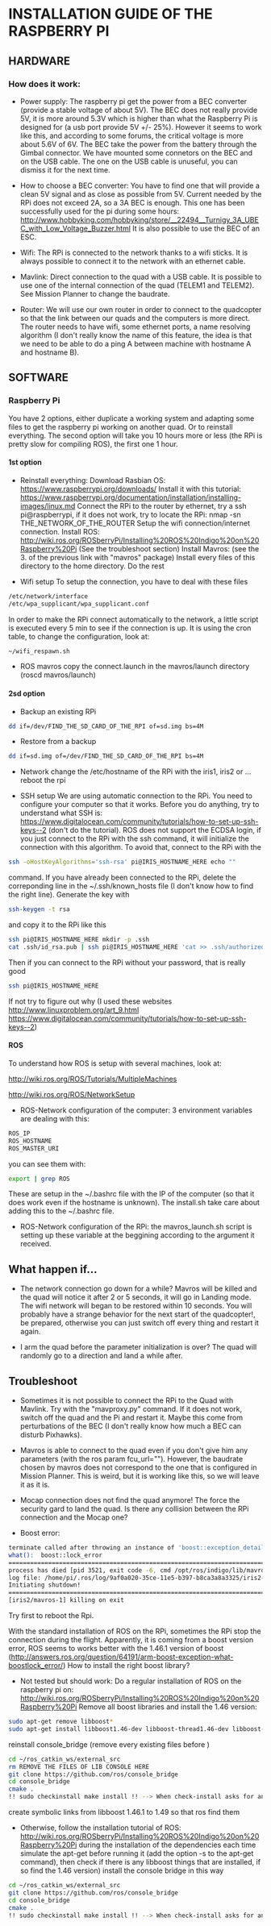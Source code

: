 # INSTALLATION GUIDE OF THE RASPBERRY PI

## HARDWARE

### How does it work:

* Power supply:
The raspberry pi get the power from a BEC converter (provide a stable voltage of about 5V).
The BEC does not really provide 5V, it is more around 5.3V which is higher than what the Raspberry Pi is designed for (a usb port provide 5V +/- 25%). However it seems to work like this, and according to some forums, the critical voltage is more about 5.6V of 6V. The BEC take the power from the battery through the Gimbal connector.
We have mounted some connetors on the BEC and on the USB cable. The one on the USB cable is unuseful, you can dismiss it for the next time.

* How to choose a BEC converter:
You have to find one that will provide a clean 5V signal and as close as possible from 5V.
Current needed by the RPi does not exceed 2A, so a 3A BEC is enough.
This one has been successfully used for the pi during some hours: http://www.hobbyking.com/hobbyking/store/__22494__Turnigy_3A_UBEC_with_Low_Voltage_Buzzer.html
It is also possible to use the BEC of an ESC. 

* Wifi:
The RPi is connected to the network thanks to a wifi sticks.
It is always possible to connect it to the network with an ethernet cable.

* Mavlink:
Direct connection to the quad with a USB cable. It is possible to use one of the internal connection of the quad (TELEM1 and TELEM2). See Mission Planner to change the baudrate.

* Router:
We will use our own router in order to connect to the quadcopter so that the link between our quads and the computers is more direct. The router needs to have wifi, some ethernet ports, a name resolving algorithm (I don't really know the name of this feature, the idea is that we need to be able to do a ping A between machine with hostname A and hostname B).


## SOFTWARE

### Raspberry Pi
You have 2 options, either duplicate a working system and adapting some files to get the raspberry pi working on another quad.
Or to reinstall everything. The second option will take you 10 hours more or less (the RPi is pretty slow for compiling ROS), the first one 1 hour.

#### 1st option
* Reinstall everything:
Download Rasbian OS: https://www.raspberrypi.org/downloads/
Install it with this tutorial: https://www.raspberrypi.org/documentation/installation/installing-images/linux.md
Connect the RPi to the router by ethernet, try a ssh pi@raspberrypi, if it does not work, try to locate the RPi: nmap -sn THE_NETWORK_OF_THE_ROUTER
Setup the wifi connection/internet connection.
Install ROS: http://wiki.ros.org/ROSberryPi/Installing%20ROS%20Indigo%20on%20Raspberry%20Pi (See the troubleshoot section)
Install Mavros: (see the 3. of the previous link with "mavros" package)
Install every files of this directory to the home directory.
Do the rest

* Wifi setup
To setup the connection, you have to deal with these files
```Bash
/etc/network/interface
/etc/wpa_supplicant/wpa_supplicant.conf
```
In order to make the RPi connect automatically to the network, a little script is executed every 5 min to see if the connection is up. It is using the cron table, to change the configuration, look at:
```Bash
~/wifi_respawn.sh
```

* ROS mavros
copy the connect.launch in the mavros/launch directory (roscd mavros/launch)

#### 2sd option
* Backup an existing RPi 
```Bash
dd if=/dev/FIND_THE_SD_CARD_OF_THE_RPI of=sd.img bs=4M
```

* Restore from a backup
```Bash
dd if=sd.img of=/dev/FIND_THE_SD_CARD_OF_THE_RPI bs=4M
```

* Network
change the /etc/hostname of the RPi with the iris1, iris2 or ...
reboot the rpi

* SSH setup
We are using automatic connection to the RPi. You need to configure your computer so that it works.
Before you do anything, try to understand what SSH is: https://www.digitalocean.com/community/tutorials/how-to-set-up-ssh-keys--2
(don't do the tutorial).
ROS does not support the ECDSA login, if you just connect to the RPi with the ssh command, it will initialize the connection with this algorithm. To avoid that, connect to the RPi with the 
```Bash
ssh -oHostKeyAlgorithms='ssh-rsa' pi@IRIS_HOSTNAME_HERE echo ""
```
command. If you have already been connected to the RPi, delete the correponding line in the ~/.ssh/known_hosts file (I don't know how to find the right line).
Generate the key with
```Bash
ssh-keygen -t rsa
```
and copy it to the RPi like this
```Bash
ssh pi@IRIS_HOSTNAME_HERE mkdir -p .ssh
cat .ssh/id_rsa.pub | ssh pi@IRIS_HOSTNAME_HERE 'cat >> .ssh/authorized_keys'
```
Then if you can connect to the RPi without your password, that is really good 
```Bash
ssh pi@IRIS_HOSTNAME_HERE
```
If not try to figure out why (I used these websites http://www.linuxproblem.org/art_9.html https://www.digitalocean.com/community/tutorials/how-to-set-up-ssh-keys--2)

#### ROS
To understand how ROS is setup with several machines, look at:

http://wiki.ros.org/ROS/Tutorials/MultipleMachines

http://wiki.ros.org/ROS/NetworkSetup

* ROS-Network configuration of the computer:
3 environment variables are dealing with this:
```Bash
ROS_IP
ROS_HOSTNAME
ROS_MASTER_URI
```
you can see them with:
```Bash
export | grep ROS
```
These are setup in the ~/.bashrc file with the IP of the computer (so that it does work even if the hostname is unknown).
The install.sh take care about adding this to the ~/.bashrc file.

* ROS-Network configuration of the RPi:
the mavros_launch.sh script is setting up these variable at the beggining according to the argument it received.

## What happen if...

* The network connection go down for a while?
Mavros will be killed and the quad will notice it after 2 or 5 seconds, it will go in Landing mode.
The wifi network will began to be restored within 10 seconds. 
You will probably have a strange behavior for the next start of the quadcopter!, be prepared, otherwise you can just switch off every thing and restart it again.

* I arm the quad before the parameter initialization is over?
The quad will randomly go to a direction and land a while after.

## Troubleshoot

* Sometimes it is not possible to connect the RPi to the Quad with Mavlink. Try with the "mavproxy.py" command. If it does not work, switch off the quad and the Pi and restart it.
Maybe this come from perturbations of the BEC (I don't really know how much a BEC can disturb Pixhawks).

* Mavros is able to connect to the quad even if you don't give him any parameters (with the ros param fcu_url=""). However, the baudrate chosen by mavros does not correspond to the one that is configured in Mission Planner. This is weird, but it is working like this, so we will leave it as it is. 

* Mocap connection does not find the quad anymore! The force the security gard to land the quad. Is there any collision between the RPi connection and the Mocap one?

* Boost error:

```Bash
terminate called after throwing an instance of 'boost::exception_detail::clone_impl<boost::exception_detail::error_info_injector<boost::lock_error> >'
what():  boost::lock_error
================================================================================REQUIRED process [iris2/mavros-1] has died!
process has died [pid 3521, exit code -6, cmd /opt/ros/indigo/lib/mavros/mavros_node /mavlink/to:=mavlink/to /mavlink/from:=mavlink/from __name:=mavros __log:=/home/pi/.ros/log/9af0a020-35ce-11e5-b397-b8ca3a8a3325/iris2-mavros-1.log].
log file: /home/pi/.ros/log/9af0a020-35ce-11e5-b397-b8ca3a8a3325/iris2-mavros-1*.log
Initiating shutdown!
================================================================================
[iris2/mavros-1] killing on exit
```
Try first to reboot the Rpi.

 With the standard installation of ROS on the RPi, sometimes the RPi stop the connection during the flight.
Apparently, it is coming from a boost version error, ROS seems to works better with the 1.46.1 version of boost (http://answers.ros.org/question/64191/arm-boost-exception-what-boostlock_error/)
How to install the right boost library?
* Not tested but should work:
Do a regular installation of ROS on the raspberry pi on: http://wiki.ros.org/ROSberryPi/Installing%20ROS%20Indigo%20on%20Raspberry%20Pi
Remove all boost libraries and install the 1.46 version: 
```Bash
sudo apt-get remove libboost*
sudo apt-get install libboost1.46-dev libboost-thread1.46-dev libboost-system1.46-dev libboost-test1.46 libboost-test1.46-dev libboost-filesystem1.46-dev libboost1.46-all-dev 
```
reinstall console_bridge (remove every existing files before )
```Bash
cd ~/ros_catkin_ws/external_src
rm REMOVE THE FILES OF LIB CONSOLE HERE
git clone https://github.com/ros/console_bridge
cd console_bridge
cmake .
!! sudo checkinstall make install !! --> When check-install asks for any changes, the name (2) needs to change from "console-bridge" to "libconsole-bridge-dev" otherwise the rosdep install wont find it. 
```
create symbolic links from libboost 1.46.1 to 1.49 so that ros find them

* Otherwise, follow the installation tutorial of ROS: http://wiki.ros.org/ROSberryPi/Installing%20ROS%20Indigo%20on%20Raspberry%20Pi
during the installation of the dependencies each time simulate the apt-get before running it (add the option -s to the apt-get command), then check if there is any libboost things that are installed, if so find the 1.46 version)
install the console bridge in this way
```Bash
cd ~/ros_catkin_ws/external_src
git clone https://github.com/ros/console_bridge
cd console_bridge
cmake .
!! sudo checkinstall make install !! --> When check-install asks for any changes, the name (2) needs to change from "console-bridge" to "libconsole-bridge-dev" otherwise the rosdep install wont find it. 
```
